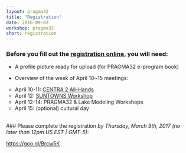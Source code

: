 ```yaml
---
layout: pragma32
title: "Registration"
date: 2016-09-02
workshop: pragma32
short: registration
---
```


### Before you fill out the <a href="https://goo.gl/Brcw5K" target="_blank">registration online</a>, you will need:

* A profile picture ready for upload (for PRAGMA32 e-program book) 

* Overview of the week of April 10~15 meetings:
<ul type="circle">
 <li>April 10-11: <a href="http://www.globalcentra.org/centra2/" target="_blank">CENTRA 2 All-Hands</a></li>
 <li>April 12: <a href="http://www.globalcentra.org/suntowns2017/" target="_blank">SUNTOWNS Workshop</a></li>
 <li>April 12-14: PRAGMA32 & Lake Modeling Workshops</li>
 <li>April 15: (optional) cultural day</li>
</ul>
<p> </p>
<br/>
### Please complete the registration <i>by Thursday, March 9th, 2017 (no later than 12pm US EST | GMT-5)</i>:

<a href="https://goo.gl/Brcw5K" target="_blank">https://goo.gl/Brcw5K</a> <strong>

